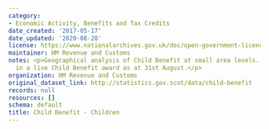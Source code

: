 ```yaml
---
category:
- Economic Activity, Benefits and Tax Credits
date_created: '2017-05-17'
date_updated: '2020-08-28'
license: https://www.nationalarchives.gov.uk/doc/open-government-licence/version/3/
maintainer: HM Revenue and Customs
notes: <p>Geographical analysis of Child Benefit at small area levels. Number of children
  in a live Child Benefit award as at 31st August.</p>
organization: HM Revenue and Customs
original_dataset_link: http://statistics.gov.scot/data/child-benefit
records: null
resources: []
schema: default
title: Child Benefit - Children
---
```

